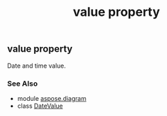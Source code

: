 ﻿---
title: value property
second_title: Aspose.Diagram for Python via .NET API References
description: 
type: docs
weight: 40
url: /python-net/aspose.diagram/datevalue/value/
is_root: false
---

## value property


Date and time value.

### See Also
* module [aspose.diagram](../../)
* class [DateValue](/diagram/python-net/aspose.diagram/datevalue)
